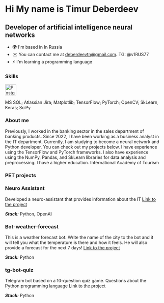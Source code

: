 Hi My name is Timur Deberdeev
=======================================================================================================================================

Developer of artificial intelligence neural networks
----------------------------------------------------

* 🌍 I'm based in In Russia
* ✉️ You can contact me at [deberdeevtn@gmail.com](mailto:deberdeevtn@gmail.com). 
TG: @v1RUS77                          
* ⚡ I'm learning a programming language 

### Skills

<p align="left"> <a href="https://www.postgresql.org/" target="_blank" rel="noreferrer"><img src="https://raw.githubusercontent.com/danielcranney/readme-generator/main/public/icons/skills/postgresql-colored.svg" width="36" height="36" alt="PostgreSQL" /></a> </p>

MS SQL; Atlassian Jira; Matplotlib; TensorFlow; PyTorch; OpenCV; SkLearn; Keras; SciPy

### About me

Previously, I worked in the banking sector in the sales department of banking products. Since 2022, I have been working as a business analyst in the IT department. Currently, I am studying to become a neural network and Python developer. You can check out my projects below. I have experience using the TensorFlow and PyTorch frameworks. I also have experience using the NumPy, Pandas, and SkLearn libraries for data analysis and preprocessing.
I have a higher education. International Academy of Tourism

### PET projects

### Neuro Assistant
Developed a neuro-assistant that provides information about the IT  [Link to the project](https://github.com/deberdeev/Neuropresponder.md) 

***Stack:*** Python, OpenAI

### Bot-weather-forecast
This is a weather forecast bot. Write the name of the city to the bot and it will tell you what the temperature is there and how it feels. He will also provide a forecast for the next 7 days! [Link to the project](https://github.com/deberdeev/Bot-weather-forecast)

***Stack:*** Python

### tg-bot-quiz
Telegram bot based on a 10-question quiz game. Questions about the Python programming language [Link to the project](https://github.com/deberdeev/TG-Bot)

***Stack:*** Python
